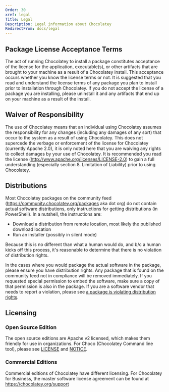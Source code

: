 ```yaml
---
Order: 30
xref: legal
Title: Legal
Description: Legal information about Chocolatey
RedirectFrom: docs/legal
---
```


## Package License Acceptance Terms

The act of running Chocolatey to install a package constitutes acceptance of the license for the application, executable(s), or other artifacts that are brought to your machine as a result of a Chocolatey install. This acceptance occurs whether you know the license terms or not. It is suggested that you read and understand the license terms of any package you plan to install prior to installation through Chocolatey. If you do not accept the license of a package you are installing, please uninstall it and any artifacts that end up on your machine as a result of the install.

## Waiver of Responsibility

The use of Chocolatey means that an individual using Chocolatey assumes the responsibility for any changes (including any damages of any sort) that occur to the system as a result of using Chocolatey. This does not supercede the verbage or enforcement of the license for Chocolatey (currently Apache 2.0), it is only noted here that you are waiving any rights to collect damages by your use of Chocolatey. It is recommended you read the license (http://www.apache.org/licenses/LICENSE-2.0) to gain a full understanding (especially section 8. Limitation of Liability) prior to using Chocolatey.

## Distributions

Most Chocolatey packages on the community feed (https://community.chocolatey.org/packages aka dot org) do not contain actual software distributions, only instructions for getting distributions (in PowerShell).  In a nutshell, the instructions are:

* Download a distribution from remote location, most likely the published download location
* Run an installer (possibly in silent mode)

Because this is no different than what a human would do, and b/c a human kicks off this process, it's reasonable to determine that there is no violation of distribution rights.

In the cases where you would package the actual software in the package, please ensure you have distribution rights. Any package that is found on the community feed not in compliance will be removed immediately. If you requested special permission to embed the software, make sure a copy of that permission is also in the package. If you are a software vendor that needs to report a violation, please see [a package is violating distribution rights](xref:package-triage-process#the-package-is-violating-distribution-rights).

## Licensing

### Open Source Edition

The open source editions are Apache v2 licensed, which makes them friendly for use in organizations. For Choco (Chocolatey Command line tool), please see [LICENSE](https://github.com/chocolatey/choco/blob/master/LICENSE) and [NOTICE](https://github.com/chocolatey/choco/blob/master/NOTICE).

### Commercial Editions

Commercial editions of Chocolatey have different licensing. For Chocolatey for Business, the master software license agreement can be found at https://chocolatey.org/support
